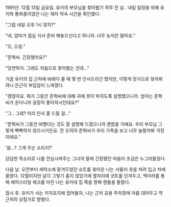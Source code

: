 1991년. 12월 13일 금요일.
유키의 부모님을 찾아뵙기 하루 전 날..
내일 일정을 위해 유키와 통화중이었던 나는 재차 약속 시간을 확인했다.

"그럼 내일 오후 1시 맞지?" 

"네, 엄마가 점심 식사 준비 해놓으신다고 하니까. 너무 늦지만 말아요." 

"으, 으응." 

"준혁씨. 긴장했어요?" 

"당연하지. 그래도 처음으로 찾아뵙는 건데..." 

가끔 유키의 집 근처에 바래다 줄 때 몇 번 인사드리긴 했지만, 이렇게 정식으로 찾아뵈려니 은근히 부담감이 느껴졌다.

"괜찮아요. 제가 그동안 준혁씨에 대해 귀에 못이 박히도록 설명했으니까. 엄마는 준혁씨가 온다니까 굉장히 좋아하시던데요?" 

"그.. 그래? 미리 인사 좀 드릴 걸..." 

"준혁씨가 그동안 바빴다는 것도 잘 설명해 드렸으니까 괜찮을 거예요. 우리 부모님 그렇게 빡빡하지 않으시거든요. 전 오히려 준혁씨가 우리 가족을 보고 너무 놀랄까봐 걱정이에요." 

'음...? 그게 무슨 소리지?' 

담담한 목소리로 나를 안심시켜주는 그녀의 말에 긴장됐던 마음이 조금은 누그러들었다.

다음 날.
오전부터 세탁소에 맡겨두었던 슈트를 찾아온 나는 서둘러 옷을 차려 입고 차에 올랐다.
12월이지만 날이 그렇기 춥지 않았기에 옆자리에 코트를 던져두고, 백미러를 통해 헤어스타일 체크를 마친 나는 유키네 집 쪽을 향해 핸들을 돌렸다.

잠시 후. 유키가 사는 키지죠지에 접어들자, 나는 근처 공용 주차장에 차를 대어두고 역 근처의 상점가로 향했다.